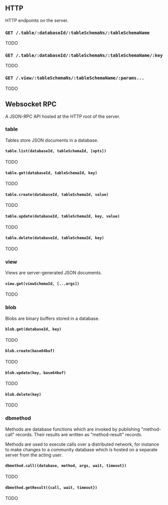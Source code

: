 ## HTTP

HTTP endpoints on the server.

### `GET /.table/:databaseId/:tableSchemaNs/:tableSchemaName`

TODO

### `GET /.table/:databaseId/:tableSchemaNs/:tableSchemaName/:key`

TODO

### `GET /.view/:tableSchemaNs/:tableSchemaName/:params...`

TODO

## Websocket RPC

A JSON-RPC API hosted at the HTTP root of the server.

### table

Tables store JSON documents in a database.

#### `table.list(databaseId, tableSchemaId, [opts])`

TODO

#### `table.get(databaseId, tableSchemaId, key)`

TODO

#### `table.create(databaseId, tableSchemaId, value)`

TODO

#### `table.update(databaseId, tableSchemaId, key, value)`

TODO

#### `table.delete(databaseId, tableSchemaId, key)`

TODO

### view

Views are server-generated JSON documents.

#### `view.get(viewSchemaId, [...args])`

TODO

### blob

Blobs are binary buffers stored in a database.

#### `blob.get(databaseId, key)`

TODO

#### `blob.create(base64buf)`

TODO

#### `blob.update(key, base64buf)`

TODO

#### `blob.delete(key)`

TODO

### dbmethod

Methods are database functions which are invoked by publishing "method-call" records. Their results are written as "method-result" records.

Methods are used to execute calls over a distributed network, for instance to make changes to a community database which is hosted on a separate server from the acting user.

#### `dbmethod.call({database, method, args, wait, timeout})`

TODO

#### `dbmethod.getResult({call, wait, timeout})`

TODO